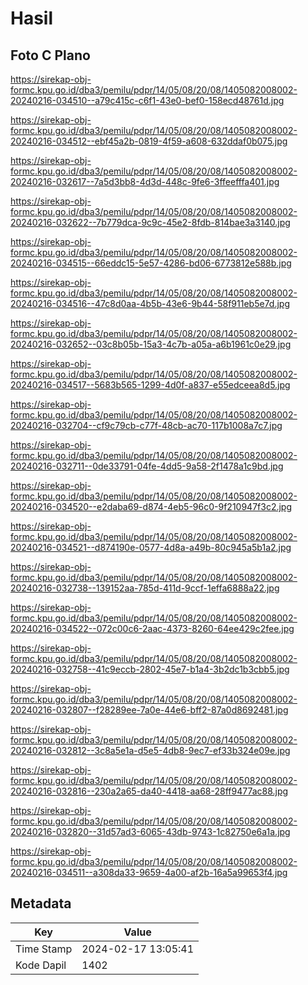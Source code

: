 # Hasil

## Foto C Plano

https://sirekap-obj-formc.kpu.go.id/dba3/pemilu/pdpr/14/05/08/20/08/1405082008002-20240216-034510--a79c415c-c6f1-43e0-bef0-158ecd48761d.jpg

https://sirekap-obj-formc.kpu.go.id/dba3/pemilu/pdpr/14/05/08/20/08/1405082008002-20240216-034512--ebf45a2b-0819-4f59-a608-632ddaf0b075.jpg

https://sirekap-obj-formc.kpu.go.id/dba3/pemilu/pdpr/14/05/08/20/08/1405082008002-20240216-032617--7a5d3bb8-4d3d-448c-9fe6-3ffeefffa401.jpg

https://sirekap-obj-formc.kpu.go.id/dba3/pemilu/pdpr/14/05/08/20/08/1405082008002-20240216-032622--7b779dca-9c9c-45e2-8fdb-814bae3a3140.jpg

https://sirekap-obj-formc.kpu.go.id/dba3/pemilu/pdpr/14/05/08/20/08/1405082008002-20240216-034515--66eddc15-5e57-4286-bd06-6773812e588b.jpg

https://sirekap-obj-formc.kpu.go.id/dba3/pemilu/pdpr/14/05/08/20/08/1405082008002-20240216-034516--47c8d0aa-4b5b-43e6-9b44-58f911eb5e7d.jpg

https://sirekap-obj-formc.kpu.go.id/dba3/pemilu/pdpr/14/05/08/20/08/1405082008002-20240216-032652--03c8b05b-15a3-4c7b-a05a-a6b1961c0e29.jpg

https://sirekap-obj-formc.kpu.go.id/dba3/pemilu/pdpr/14/05/08/20/08/1405082008002-20240216-034517--5683b565-1299-4d0f-a837-e55edceea8d5.jpg

https://sirekap-obj-formc.kpu.go.id/dba3/pemilu/pdpr/14/05/08/20/08/1405082008002-20240216-032704--cf9c79cb-c77f-48cb-ac70-117b1008a7c7.jpg

https://sirekap-obj-formc.kpu.go.id/dba3/pemilu/pdpr/14/05/08/20/08/1405082008002-20240216-032711--0de33791-04fe-4dd5-9a58-2f1478a1c9bd.jpg

https://sirekap-obj-formc.kpu.go.id/dba3/pemilu/pdpr/14/05/08/20/08/1405082008002-20240216-034520--e2daba69-d874-4eb5-96c0-9f210947f3c2.jpg

https://sirekap-obj-formc.kpu.go.id/dba3/pemilu/pdpr/14/05/08/20/08/1405082008002-20240216-034521--d874190e-0577-4d8a-a49b-80c945a5b1a2.jpg

https://sirekap-obj-formc.kpu.go.id/dba3/pemilu/pdpr/14/05/08/20/08/1405082008002-20240216-032738--139152aa-785d-411d-9ccf-1effa6888a22.jpg

https://sirekap-obj-formc.kpu.go.id/dba3/pemilu/pdpr/14/05/08/20/08/1405082008002-20240216-034522--072c00c6-2aac-4373-8260-64ee429c2fee.jpg

https://sirekap-obj-formc.kpu.go.id/dba3/pemilu/pdpr/14/05/08/20/08/1405082008002-20240216-032758--41c9eccb-2802-45e7-b1a4-3b2dc1b3cbb5.jpg

https://sirekap-obj-formc.kpu.go.id/dba3/pemilu/pdpr/14/05/08/20/08/1405082008002-20240216-032807--f28289ee-7a0e-44e6-bff2-87a0d8692481.jpg

https://sirekap-obj-formc.kpu.go.id/dba3/pemilu/pdpr/14/05/08/20/08/1405082008002-20240216-032812--3c8a5e1a-d5e5-4db8-9ec7-ef33b324e09e.jpg

https://sirekap-obj-formc.kpu.go.id/dba3/pemilu/pdpr/14/05/08/20/08/1405082008002-20240216-032816--230a2a65-da40-4418-aa68-28ff9477ac88.jpg

https://sirekap-obj-formc.kpu.go.id/dba3/pemilu/pdpr/14/05/08/20/08/1405082008002-20240216-032820--31d57ad3-6065-43db-9743-1c82750e6a1a.jpg

https://sirekap-obj-formc.kpu.go.id/dba3/pemilu/pdpr/14/05/08/20/08/1405082008002-20240216-034511--a308da33-9659-4a00-af2b-16a5a99653f4.jpg


## Metadata

| Key        | Value               |
| ---------- | ------------------- |
| Time Stamp | 2024-02-17 13:05:41 |
| Kode Dapil | 1402                |



